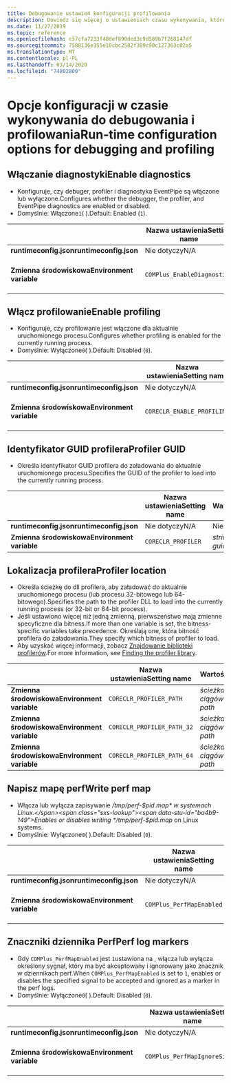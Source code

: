 ```yaml
---
title: Debugowanie ustawień konfiguracji profilowania
description: Dowiedz się więcej o ustawieniach czasu wykonywania, które konfigurują debugowanie i profilowanie aplikacji .NET Core.
ms.date: 11/27/2019
ms.topic: reference
ms.openlocfilehash: c57cfa7233f48def890ded3c9d589b7f268147df
ms.sourcegitcommit: 7588136e355e10cbc2582f389c90c127363c02a5
ms.translationtype: MT
ms.contentlocale: pl-PL
ms.lasthandoff: 03/14/2020
ms.locfileid: "74802800"
---
```

# <a name="run-time-configuration-options-for-debugging-and-profiling"></a><span data-ttu-id="ba4b9-103">Opcje konfiguracji w czasie wykonywania do debugowania i profilowania</span><span class="sxs-lookup"><span data-stu-id="ba4b9-103">Run-time configuration options for debugging and profiling</span></span>

## <a name="enable-diagnostics"></a><span data-ttu-id="ba4b9-104">Włączanie diagnostyki</span><span class="sxs-lookup"><span data-stu-id="ba4b9-104">Enable diagnostics</span></span>

- <span data-ttu-id="ba4b9-105">Konfiguruje, czy debuger, profiler i diagnostyka EventPipe są włączone lub wyłączone.</span><span class="sxs-lookup"><span data-stu-id="ba4b9-105">Configures whether the debugger, the profiler, and EventPipe diagnostics are enabled or disabled.</span></span>
- <span data-ttu-id="ba4b9-106">Domyślnie: Włączone`1`( ).</span><span class="sxs-lookup"><span data-stu-id="ba4b9-106">Default: Enabled (`1`).</span></span>

| | <span data-ttu-id="ba4b9-107">Nazwa ustawienia</span><span class="sxs-lookup"><span data-stu-id="ba4b9-107">Setting name</span></span> | <span data-ttu-id="ba4b9-108">Wartości</span><span class="sxs-lookup"><span data-stu-id="ba4b9-108">Values</span></span> |
| - | - | - |
| <span data-ttu-id="ba4b9-109">**runtimeconfig.json**</span><span class="sxs-lookup"><span data-stu-id="ba4b9-109">**runtimeconfig.json**</span></span> | <span data-ttu-id="ba4b9-110">Nie dotyczy</span><span class="sxs-lookup"><span data-stu-id="ba4b9-110">N/A</span></span> | <span data-ttu-id="ba4b9-111">Nie dotyczy</span><span class="sxs-lookup"><span data-stu-id="ba4b9-111">N/A</span></span> |
| <span data-ttu-id="ba4b9-112">**Zmienna środowiskowa**</span><span class="sxs-lookup"><span data-stu-id="ba4b9-112">**Environment variable**</span></span> | `COMPlus_EnableDiagnostics` | <span data-ttu-id="ba4b9-113">`1`- włączona</span><span class="sxs-lookup"><span data-stu-id="ba4b9-113">`1` - enabled</span></span><br/><span data-ttu-id="ba4b9-114">`0`- wyłączone</span><span class="sxs-lookup"><span data-stu-id="ba4b9-114">`0` - disabled</span></span> |

## <a name="enable-profiling"></a><span data-ttu-id="ba4b9-115">Włącz profilowanie</span><span class="sxs-lookup"><span data-stu-id="ba4b9-115">Enable profiling</span></span>

- <span data-ttu-id="ba4b9-116">Konfiguruje, czy profilowanie jest włączone dla aktualnie uruchomionego procesu.</span><span class="sxs-lookup"><span data-stu-id="ba4b9-116">Configures whether profiling is enabled for the currently running process.</span></span>
- <span data-ttu-id="ba4b9-117">Domyślnie: Wyłączone`0`( ).</span><span class="sxs-lookup"><span data-stu-id="ba4b9-117">Default: Disabled (`0`).</span></span>

| | <span data-ttu-id="ba4b9-118">Nazwa ustawienia</span><span class="sxs-lookup"><span data-stu-id="ba4b9-118">Setting name</span></span> | <span data-ttu-id="ba4b9-119">Wartości</span><span class="sxs-lookup"><span data-stu-id="ba4b9-119">Values</span></span> |
| - | - | - |
| <span data-ttu-id="ba4b9-120">**runtimeconfig.json**</span><span class="sxs-lookup"><span data-stu-id="ba4b9-120">**runtimeconfig.json**</span></span> | <span data-ttu-id="ba4b9-121">Nie dotyczy</span><span class="sxs-lookup"><span data-stu-id="ba4b9-121">N/A</span></span> | <span data-ttu-id="ba4b9-122">Nie dotyczy</span><span class="sxs-lookup"><span data-stu-id="ba4b9-122">N/A</span></span> |
| <span data-ttu-id="ba4b9-123">**Zmienna środowiskowa**</span><span class="sxs-lookup"><span data-stu-id="ba4b9-123">**Environment variable**</span></span> | `CORECLR_ENABLE_PROFILING` | <span data-ttu-id="ba4b9-124">`0`- wyłączone</span><span class="sxs-lookup"><span data-stu-id="ba4b9-124">`0` - disabled</span></span><br/><span data-ttu-id="ba4b9-125">`1`- włączona</span><span class="sxs-lookup"><span data-stu-id="ba4b9-125">`1` - enabled</span></span> |

## <a name="profiler-guid"></a><span data-ttu-id="ba4b9-126">Identyfikator GUID profilera</span><span class="sxs-lookup"><span data-stu-id="ba4b9-126">Profiler GUID</span></span>

- <span data-ttu-id="ba4b9-127">Określa identyfikator GUID profilera do załadowania do aktualnie uruchomionego procesu.</span><span class="sxs-lookup"><span data-stu-id="ba4b9-127">Specifies the GUID of the profiler to load into the currently running process.</span></span>

| | <span data-ttu-id="ba4b9-128">Nazwa ustawienia</span><span class="sxs-lookup"><span data-stu-id="ba4b9-128">Setting name</span></span> | <span data-ttu-id="ba4b9-129">Wartości</span><span class="sxs-lookup"><span data-stu-id="ba4b9-129">Values</span></span> |
| - | - | - |
| <span data-ttu-id="ba4b9-130">**runtimeconfig.json**</span><span class="sxs-lookup"><span data-stu-id="ba4b9-130">**runtimeconfig.json**</span></span> | <span data-ttu-id="ba4b9-131">Nie dotyczy</span><span class="sxs-lookup"><span data-stu-id="ba4b9-131">N/A</span></span> | <span data-ttu-id="ba4b9-132">Nie dotyczy</span><span class="sxs-lookup"><span data-stu-id="ba4b9-132">N/A</span></span> |
| <span data-ttu-id="ba4b9-133">**Zmienna środowiskowa**</span><span class="sxs-lookup"><span data-stu-id="ba4b9-133">**Environment variable**</span></span> | `CORECLR_PROFILER` | <span data-ttu-id="ba4b9-134">*string-guid*</span><span class="sxs-lookup"><span data-stu-id="ba4b9-134">*string-guid*</span></span> |

## <a name="profiler-location"></a><span data-ttu-id="ba4b9-135">Lokalizacja profilera</span><span class="sxs-lookup"><span data-stu-id="ba4b9-135">Profiler location</span></span>

- <span data-ttu-id="ba4b9-136">Określa ścieżkę do dll profilera, aby załadować do aktualnie uruchomionego procesu (lub procesu 32-bitowego lub 64-bitowego).</span><span class="sxs-lookup"><span data-stu-id="ba4b9-136">Specifies the path to the profiler DLL to load into the currently running process (or 32-bit or 64-bit process).</span></span>
- <span data-ttu-id="ba4b9-137">Jeśli ustawiono więcej niż jedną zmienną, pierwszeństwo mają zmienne specyficzne dla bitness.</span><span class="sxs-lookup"><span data-stu-id="ba4b9-137">If more than one variable is set, the bitness-specific variables take precedence.</span></span> <span data-ttu-id="ba4b9-138">Określają one, która bitność profilera do załadowania.</span><span class="sxs-lookup"><span data-stu-id="ba4b9-138">They specify which bitness of profiler to load.</span></span>
- <span data-ttu-id="ba4b9-139">Aby uzyskać więcej informacji, zobacz [Znajdowanie biblioteki profilerów](https://github.com/dotnet/runtime/blob/master/docs/design/coreclr/profiling/Profiler%20Loading.md).</span><span class="sxs-lookup"><span data-stu-id="ba4b9-139">For more information, see [Finding the profiler library](https://github.com/dotnet/runtime/blob/master/docs/design/coreclr/profiling/Profiler%20Loading.md).</span></span>

| | <span data-ttu-id="ba4b9-140">Nazwa ustawienia</span><span class="sxs-lookup"><span data-stu-id="ba4b9-140">Setting name</span></span> | <span data-ttu-id="ba4b9-141">Wartości</span><span class="sxs-lookup"><span data-stu-id="ba4b9-141">Values</span></span> |
| - | - | - |
| <span data-ttu-id="ba4b9-142">**Zmienna środowiskowa**</span><span class="sxs-lookup"><span data-stu-id="ba4b9-142">**Environment variable**</span></span> | `CORECLR_PROFILER_PATH` | <span data-ttu-id="ba4b9-143">*ścieżka ciągów*</span><span class="sxs-lookup"><span data-stu-id="ba4b9-143">*string-path*</span></span> |
| <span data-ttu-id="ba4b9-144">**Zmienna środowiskowa**</span><span class="sxs-lookup"><span data-stu-id="ba4b9-144">**Environment variable**</span></span> | `CORECLR_PROFILER_PATH_32` | <span data-ttu-id="ba4b9-145">*ścieżka ciągów*</span><span class="sxs-lookup"><span data-stu-id="ba4b9-145">*string-path*</span></span> |
| <span data-ttu-id="ba4b9-146">**Zmienna środowiskowa**</span><span class="sxs-lookup"><span data-stu-id="ba4b9-146">**Environment variable**</span></span> | `CORECLR_PROFILER_PATH_64` | <span data-ttu-id="ba4b9-147">*ścieżka ciągów*</span><span class="sxs-lookup"><span data-stu-id="ba4b9-147">*string-path*</span></span> |

## <a name="write-perf-map"></a><span data-ttu-id="ba4b9-148">Napisz mapę perf</span><span class="sxs-lookup"><span data-stu-id="ba4b9-148">Write perf map</span></span>

- <span data-ttu-id="ba4b9-149">Włącza lub wyłącza zapisywanie */tmp/perf-$pid.map* w systemach Linux.</span><span class="sxs-lookup"><span data-stu-id="ba4b9-149">Enables or disables writing */tmp/perf-$pid.map* on Linux systems.</span></span>
- <span data-ttu-id="ba4b9-150">Domyślnie: Wyłączone`0`( ).</span><span class="sxs-lookup"><span data-stu-id="ba4b9-150">Default: Disabled (`0`).</span></span>

| | <span data-ttu-id="ba4b9-151">Nazwa ustawienia</span><span class="sxs-lookup"><span data-stu-id="ba4b9-151">Setting name</span></span> | <span data-ttu-id="ba4b9-152">Wartości</span><span class="sxs-lookup"><span data-stu-id="ba4b9-152">Values</span></span> |
| - | - | - |
| <span data-ttu-id="ba4b9-153">**runtimeconfig.json**</span><span class="sxs-lookup"><span data-stu-id="ba4b9-153">**runtimeconfig.json**</span></span> | <span data-ttu-id="ba4b9-154">Nie dotyczy</span><span class="sxs-lookup"><span data-stu-id="ba4b9-154">N/A</span></span> | <span data-ttu-id="ba4b9-155">Nie dotyczy</span><span class="sxs-lookup"><span data-stu-id="ba4b9-155">N/A</span></span> |
| <span data-ttu-id="ba4b9-156">**Zmienna środowiskowa**</span><span class="sxs-lookup"><span data-stu-id="ba4b9-156">**Environment variable**</span></span> | `COMPlus_PerfMapEnabled` | <span data-ttu-id="ba4b9-157">`0`- wyłączone</span><span class="sxs-lookup"><span data-stu-id="ba4b9-157">`0` - disabled</span></span><br/><span data-ttu-id="ba4b9-158">`1`- włączona</span><span class="sxs-lookup"><span data-stu-id="ba4b9-158">`1` - enabled</span></span> |

## <a name="perf-log-markers"></a><span data-ttu-id="ba4b9-159">Znaczniki dziennika Perf</span><span class="sxs-lookup"><span data-stu-id="ba4b9-159">Perf log markers</span></span>

- <span data-ttu-id="ba4b9-160">Gdy `COMPlus_PerfMapEnabled` jest `1`ustawiona na , włącza lub wyłącza określony sygnał, który ma być akceptowany i ignorowany jako znacznik w dziennikach perf.</span><span class="sxs-lookup"><span data-stu-id="ba4b9-160">When `COMPlus_PerfMapEnabled` is set to `1`, enables or disables the specified signal to be accepted and ignored as a marker in the perf logs.</span></span>
- <span data-ttu-id="ba4b9-161">Domyślnie: Wyłączone`0`( ).</span><span class="sxs-lookup"><span data-stu-id="ba4b9-161">Default: Disabled (`0`).</span></span>

| | <span data-ttu-id="ba4b9-162">Nazwa ustawienia</span><span class="sxs-lookup"><span data-stu-id="ba4b9-162">Setting name</span></span> | <span data-ttu-id="ba4b9-163">Wartości</span><span class="sxs-lookup"><span data-stu-id="ba4b9-163">Values</span></span> |
| - | - | - |
| <span data-ttu-id="ba4b9-164">**runtimeconfig.json**</span><span class="sxs-lookup"><span data-stu-id="ba4b9-164">**runtimeconfig.json**</span></span> | <span data-ttu-id="ba4b9-165">Nie dotyczy</span><span class="sxs-lookup"><span data-stu-id="ba4b9-165">N/A</span></span> | <span data-ttu-id="ba4b9-166">Nie dotyczy</span><span class="sxs-lookup"><span data-stu-id="ba4b9-166">N/A</span></span> |
| <span data-ttu-id="ba4b9-167">**Zmienna środowiskowa**</span><span class="sxs-lookup"><span data-stu-id="ba4b9-167">**Environment variable**</span></span> | `COMPlus_PerfMapIgnoreSignal` | <span data-ttu-id="ba4b9-168">`0`- wyłączone</span><span class="sxs-lookup"><span data-stu-id="ba4b9-168">`0` - disabled</span></span><br/><span data-ttu-id="ba4b9-169">`1`- włączona</span><span class="sxs-lookup"><span data-stu-id="ba4b9-169">`1` - enabled</span></span> |

